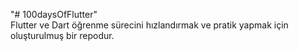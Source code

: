 "# 100daysOfFlutter"  <br>
Flutter ve Dart öğrenme sürecini hızlandırmak ve pratik yapmak için oluşturulmuş bir repodur. 
